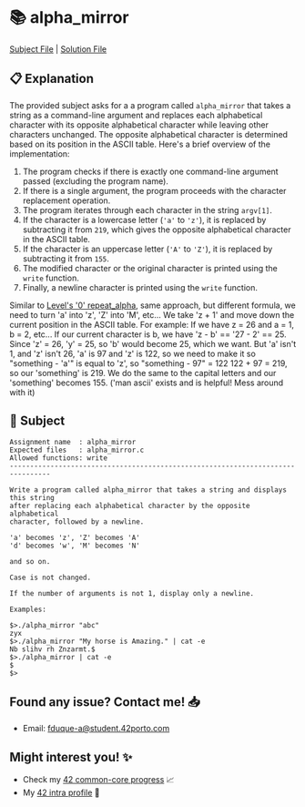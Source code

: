 # :books: alpha_mirror

[Subject File](./subject.en.txt) | [Solution File](./alpha_mirror.c)

## :clipboard: Explanation

The provided subject asks for a a program called `alpha_mirror` that takes a string as a command-line argument and replaces each alphabetical character with its opposite alphabetical character while leaving other characters unchanged. The opposite alphabetical character is determined based on its position in the ASCII table. Here's a brief overview of the implementation:

1. The program checks if there is exactly one command-line argument passed (excluding the program name).
2. If there is a single argument, the program proceeds with the character replacement operation.
3. The program iterates through each character in the string `argv[1]`.
4. If the character is a lowercase letter (`'a'` to `'z'`), it is replaced by subtracting it from `219`, which gives the opposite alphabetical character in the ASCII table.
5. If the character is an uppercase letter (`'A'` to `'Z'`), it is replaced by subtracting it from `155`.
6. The modified character or the original character is printed using the `write` function.
7. Finally, a newline character is printed using the `write` function.

Similar to [Level's '0' repeat_alpha](../../Level%200/repeat_alpha/repeat_alpha.c), same approach, but different formula, we need to turn 'a' into 'z', 'Z' into 'M', etc...
We take 'z + 1' and move down the current position in the ASCII table.
For example:
If we have z = 26 and a = 1, b = 2, etc...
If our current character is b, we have 'z - b' == '27 - 2' == 25.
Since 'z' = 26, 'y' = 25, so 'b' would become 25, which we want.
But 'a' isn't 1, and 'z' isn't 26, 'a' is 97 and 'z' is 122, so we need to make it so "something - 'a'" is equal to 'z', so "something - 97" = 122
122 + 97 = 219, so our 'something' is 219.
We do the same to the capital letters and our 'something' becomes 155.
('man ascii' exists and is helpful! Mess around with it)

## :pencil: Subject

```
Assignment name  : alpha_mirror
Expected files   : alpha_mirror.c
Allowed functions: write
--------------------------------------------------------------------------------

Write a program called alpha_mirror that takes a string and displays this string
after replacing each alphabetical character by the opposite alphabetical
character, followed by a newline.

'a' becomes 'z', 'Z' becomes 'A'
'd' becomes 'w', 'M' becomes 'N'

and so on.

Case is not changed.

If the number of arguments is not 1, display only a newline.

Examples:

$>./alpha_mirror "abc"
zyx
$>./alpha_mirror "My horse is Amazing." | cat -e
Nb slihv rh Znzarmt.$
$>./alpha_mirror | cat -e
$
$>

```

## Found any issue? Contact me! 📥

- Email: fduque-a@student.42porto.com

## Might interest you! :sparkles:

- Check my [42 common-core progress](https://github.com/fduquea/42cursus) :chart_with_upwards_trend:
- My [42 intra profile](https://profile.intra.42.fr/users/fduque-a) :bust_in_silhouette: